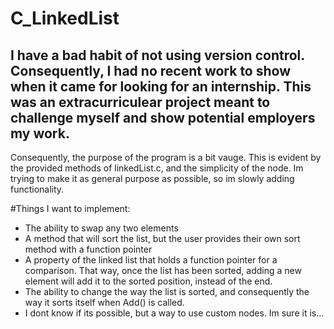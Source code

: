 # C_LinkedList
## I have a bad habit of not using version control. Consequently, I had no recent work to show when it came for looking for an internship. This was an extracurriculear project meant to challenge myself and show potential employers my work. 
Consequently, the purpose of the program is a bit vauge. This is evident by the provided methods of linkedList.c, and the simplicity of the node. Im trying to make it as general purpose as possible, so im slowly adding functionality.

#Things I want to implement:
- The ability to swap any two elements
- A method that will sort the list, but the user provides their own sort method with a function pointer
- A property of the linked list that holds a function pointer for a comparison. That way, once the list has been sorted, adding a new element will add it to the sorted position, instead of the end.
- The ability to change the way the list is sorted, and consequently the way it sorts itself when Add() is called.
- I dont know if its possible, but a way to use custom nodes. Im sure it is...

